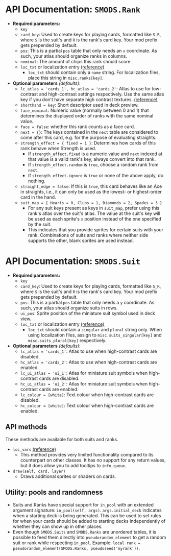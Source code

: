 # API Documentation: `SMODS.Rank`
- **Required parameters:**
	- `key`
    - `card_key`: Used to create keys for playing cards, formatted like `S_R`, where `S` is the suit's and `R` is the rank's card key. Your mod prefix gets prepended by default.
    - `pos`: This is a partial `pos` table that only needs an `x` coordinate. As such, your atlas should organize ranks in columns.
    - `nominal`: The amount of chips this rank should score.
    - `loc_txt` or localization entry [(reference)](https://github.com/Steamodded/smods/wiki/Localization)
        - `loc_txt` should contain only a `name` string. For localization files, place this string in `misc.ranks[key]`.
- **Optional parameters** *(defaults)*:
    - `lc_atlas = 'cards_1', hc_atlas = 'cards_2'`: Atlas to use for low-contrast and high-contrast settings respectively. Use the same atlas key if you don't have separate high contrast textures. [(reference)](https://github.com/Steamodded/smods/wiki/SMODS.Atlas#applying-textures-to-cards)
    - `shorthand = key`: Short descriptor used in deck preview.
    - `face_nominal`: Numeric value (normally between 0 and 1) that determines the displayed order of ranks with the same nominal value.
    - `face = false`: whether this rank counts as a face card.
    - `next = {}`: The keys contained in the `next` table are considered to come after this card, e.g. for the purpose of evaluating straights.
    - `strength_effect = { fixed = 1 }`: Determines how cards of this rank behave when Strength is used.
        - If `strength_effect.fixed` is a numeric value and `next` indexed at that value is a valid rank's key, always convert into that rank.
        - If `strength_effect.random` is `true`, choose a random rank from `next`.
        - If `strength_effect.ignore` is `true` or none of the above apply, do nothing.
    - `straight_edge = false`: If this is `true`, this card behaves like an Ace in straights, i.e., it can only be used as the lowest- or highest-order card in the hand.
    - `suit_map = { Hearts = 0, Clubs = 1, Diamonds = 2, Spades = 3 }`
        - For any suit keys present as keys in `suit_map`, prefer using this rank's atlas over the suit's atlas. The value at the suit's key will be used as each sprite's `x` position instead of the one specified by the suit.
        - This indicates that you provide sprites for certain suits with your rank. Combinations of suits and ranks where neither side supports the other, blank sprites are used instead.

# API Documentation: `SMODS.Suit`
- **Required parameters:**
	- `key`
    - `card_key`: Used to create keys for playing cards, formatted like `S_R`, where `S` is the suit's and `R` is the rank's card key. Your mod prefix gets prepended by default.
    - `pos`: This is a partial `pos` table that only needs a `y` coordinate. As such, your atlas should organize suits in rows.
    - `ui_pos`: Sprite position of the miniature suit symbol used in deck view.
    - `loc_txt` or localization entry [(reference)](https://github.com/Steamodded/smods/wiki/Localization)
        - `loc_txt` should contain a `singular` and `plural` string only. When using localization files, assign to `misc.suits_singular[key]` and `misc.suits_plural[key]` respectively.
- **Optional parameters** *(defaults)*:
    - `lc_atlas = 'cards_1'`: Atlas to use when high-contrast cards are disabled.
    - `hc_atlas = 'cards_2'`: Atlas to use when high-contrast cards are enabled.
    - `lc_ui_atlas = 'ui_1'`: Atlas for miniature suit symbols when high-contrast cards are disabled.
    - `hc_ui_atlas = 'ui_2'`: Atlas for miniature suit symbols when high-contrast cards are enabled.
    - `lc_colour = [white]`: Text colour when high-contrast cards are disabled.
    - `hc_colour = [white]`: Text colour when high-contrast cards are enabled.

## API methods
These methods are available for both suits and ranks.
- `loc_vars` [(reference)](https://github.com/Steamodded/smods/wiki/Localization#Localization-functions)
    - This method provides very limited functionality compared to its counterpart on other classes. It has no support for any return values, but it does allow you to add tooltips to `info_queue`.
- `draw(self, card, layer)`
	- Draws additional sprites or shaders on cards.

## Utility: pools and randomness
- Suits and Ranks have special support for `in_pool` with an extended argument signature: `in_pool(self, args)`. `args.initial_deck` indicates when a starting deck is being generated. This can be used to set rules for when your cards should be added to starting decks independently of whether they can show up in other places. 
- Even though `SMODS.Suits` and `SMODS.Ranks` are unordered tables, it is possible to feed them directly into `pseudorandom_element` to get a random suit or rank while respecting `in_pool`. Example: `local rank = pseudorandom_element(SMODS.Ranks, pseudoseed('myrank'))`.
